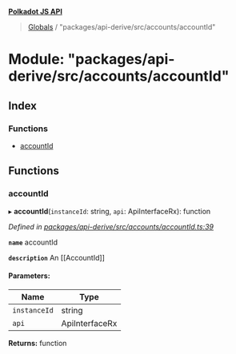 **[Polkadot JS API](../README.md)**

> [Globals](../globals.md) / "packages/api-derive/src/accounts/accountId"

# Module: "packages/api-derive/src/accounts/accountId"

## Index

### Functions

* [accountId](_packages_api_derive_src_accounts_accountid_.md#accountid)

## Functions

### accountId

▸ **accountId**(`instanceId`: string, `api`: ApiInterfaceRx): function

*Defined in [packages/api-derive/src/accounts/accountId.ts:39](https://github.com/polkadot-js/api/blob/acb565d46/packages/api-derive/src/accounts/accountId.ts#L39)*

**`name`** accountId

**`description`** An [[AccountId]]

#### Parameters:

Name | Type |
------ | ------ |
`instanceId` | string |
`api` | ApiInterfaceRx |

**Returns:** function
